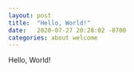```yaml
---
layout: post
title:  "Hello, World!"
date:   2020-07-27 20:28:02 -0700
categories: about welcome
---
```


Hello, World!
